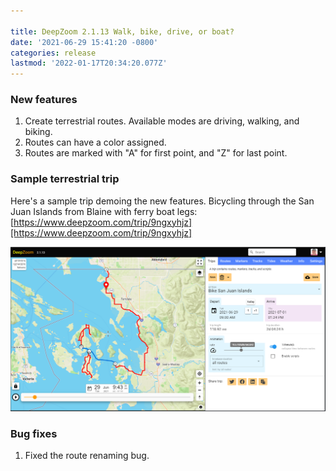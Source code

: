 ```yaml
---

title: DeepZoom 2.1.13 Walk, bike, drive, or boat?
date: '2021-06-29 15:41:20 -0800'
categories: release
lastmod: '2022-01-17T20:34:20.077Z'
---
```


### New features
1. Create terrestrial routes. Available modes are driving, walking, and biking.
1. Routes can have a color assigned.
1. Routes are marked with "A" for first point, and "Z" for last point.

### Sample terrestrial trip
Here's a sample trip demoing the new features. Bicycling through the San Juan Islands from Blaine with ferry boat legs:   [https://www.deepzoom.com/trip/9ngxyhjz][https://www.deepzoom.com/trip/9ngxyhjz]

[![](/assets/images/bike.png)](https://www.deepzoom.com/trip/9ngxyhjz)

### Bug fixes
1. Fixed the route renaming bug.

[https://www.deepzoom.com/trip/9ngxyhjz]: https://www.deepzoom.com/trip/9ngxyhjz